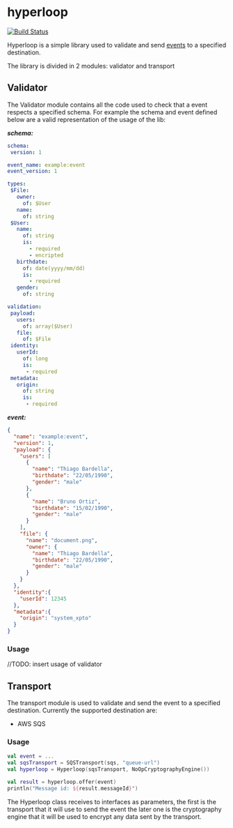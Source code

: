 # hyperloop

[![Build Status](https://travis-ci.org/GuiaBolso/hyperloop.svg?branch=master)](https://travis-ci.org/GuiaBolso/hyperloop)

Hyperloop is a simple library used to validate and send [events](https://github.com/GuiaBolso/events-protocol) to a specified destination.

The library is divided in 2 modules: validator and transport

## Validator

The Validator module contains all the code used to check that a event respects a specified schema. For example the schema
and event defined below are a valid representation of the usage of the lib:

***schema:***
```yaml
schema:
 version: 1

event_name: example:event
event_version: 1

types:
 $File:
   owner:
     of: $User
   name:
     of: string
 $User:
   name:
     of: string
     is:
       - required
       - encripted
   birthdate:
     of: date(yyyy/mm/dd)
     is:
       - required
   gender:
     of: string

validation:
 payload:
   users:
     of: array($User)
   file:
     of: $File
 identity:
   userId:
     of: long
     is:
      - required
 metadata:
   origin:
     of: string
     is:
      - required
```

***event:***
```json
{
  "name": "example:event",
  "version": 1,
  "payload": {
    "users": [
      {
        "name": "Thiago Bardella",
        "birthdate": "22/05/1990",
        "gender": "male"
      },
      {
        "name": "Bruno Ortiz",
        "birthdate": "15/02/1990",
        "gender": "male"
      }
    ],
    "file": {
      "name": "document.png",
      "owner": {
        "name": "Thiago Bardella",
        "birthdate": "22/05/1990",
        "gender": "male"
      }
    }
  },
  "identity":{
    "userId": 12345
  },
  "metadata":{
    "origin": "system_xpto"
  }
}
```

### Usage

//TODO: insert usage of validator

## Transport

The transport module is used to validate and send the event to a specified destination. Currently the supported destination are:

* AWS SQS

### Usage

```kotlin
val event = ...
val sqsTransport = SQSTransport(sqs, "queue-url")
val hyperloop = Hyperloop(sqsTransport, NoOpCryptographyEngine())

val result = hyperloop.offer(event)
println("Message id: ${result.messageId}")
```

The Hyperloop class receives to interfaces as parameters, the first is the transport that it will use to send the event
the later one is the cryptography engine that it will be used to encrypt any data sent by the transport.